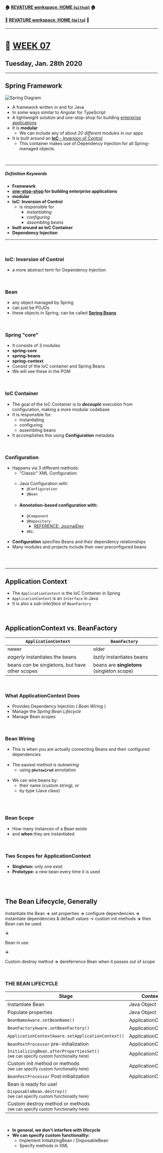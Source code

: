 #### :house: [REVATURE workspace, HOME (`github`)](https://github.com/joedonline/REVATURE__workspace)  :house:
#### :house_with_garden: [REVATURE workspace, HOME (`delta`)](https://github.com/deltachannel/REVATURE__workspace) :house_with_garden:
---
# :calendar: [WEEK 07](https://github.com/joedonline/REVATURE__workspace/tree/master/WEEK__07)
## Tuesday, Jan. 28th 2020

---
## Spring Framework

![Spring Diagram](Spring-Diagram.png)

- A framework written in and for Java
- In some ways similar to Angular for TypeScript
- A lightweight solution and one-stop-shop for building <u>enterprise applications</u>
- It is **modular**
  * We can include any of about *20 different modules* in our apps
- It is built around an [**IoC** - Inversion of Control](https://www.journaldev.com/2461/spring-ioc-bean-example-tutorial)
  * This container makes use of Dependency Injection for all Spring-managed objects.

<br>

---
##### Definition Keywords
- **Framework**
- **<u>one-stop-shop</u> for building enterprise applications**
- **modular**
- **IoC: Inversion of Control**
  * is responsible for 
    - *instantiating*
    - *configuring*
    - *assembling beans*
- **built around an IoC Container**
- **Dependency Injection**
---
<br>

### IoC: Inversion of Control
- a more abstract term for Dependency Injection

<br>

### Bean
- any object managed by Spring
- can just be POJOs
- these objects in Spring, can be called <u>**Spring Beans**</u>

<br>

### Spring "core"
- It consists of 3 modules
-  **spring-core**
-  **spring-beans**
-  **spring-context**
- Consist of the IoC container and Spring Beans
- We will see these in the POM

<br>

### IoC Container
- The goal of the IoC Container is to ***decouple*** execution from configuration, making a more modular codebase
- It is responsible for:
  * instantiating
  * configuring
  * assembling beans
- It accomplishes this using **Configuration** metadata

<br>

### Configuration
- Happens via 3 different methods:
  * "Classic" XML Configuration <br><br>
  * Java Configuration with:
    - `@Configuration`
    - `@Bean` <br>
  * #### Annotation-based configuration with:
    - `@Component`
    - `@Repository` 
      * [REFERENCE: JournalDev](https://www.journaldev.com/21460/spring-repository-annotation)
    - etc. <br><br>
- **Configuration** specifies Beans and their dependency relationships
- Many modules and projects include their own preconfigured beans

<br><br>

---
## Application Context
- The `ApplicationContext` is the IoC Container in Spring
- `ApplicationContext` is an `Interface` in Java
- It is also a *sub-interface* of `BeanFactory`

<br>

## ApplicationContext vs. BeanFactory

| `ApplicationContext` | `BeanFactory` |
|-|-|
| newer | older |
| *eagerly* instantiates the beans | *lazily* instantiates beans |
| beans *can* be singletons, but have other scopes | beans are **singletons** (singleton scope) |

<br>

### What ApplicationContext Does
- Provides Dependency Injection ( *Bean Wiring* )
- Manage the *Spring Bean Lifecycle*
- Manage Bean scopes

<br>

### Bean Wiring
- This is when you are actually connecting Beans and their configured dependencies <br><br>
- The easiest method is *autowiring*
  * using **`@Autowired`** annotation <br><br>
- We can wire beans by:
  * their name (custom string); or
  * by type (Java class) <br><br>

<br>

### Bean Scope
- How many instances of a Bean exists
- and **when** they are instantiated

<br>

### Two Scopes for ApplicationContext
- **Singleton:** only one exist
- **Prototype:** a new bean every time it is used

<br><br>

## The Bean Lifecycle, Generally

Instantiate the Bean **&rarr;** set properties **&rarr;** configure dependencies **&rarr;** instantiate dependencies & default values &rarr; custom init methods **&rarr;** then Bean can be used.

**&darr;**

Bean in use

**&darr;**

Custom destroy method **&rarr;** dereferrence Bean when it passes out of scope

<br>

### THE BEAN LIFECYCLE

| Stage | Context |
|-|-|
| Instantiate Bean | Java Object setup |
| Populate properties | Java Object setup |
| `BeanNameAware.setBeanName()` | ApplicationContext |
| `BeanFactoryAware.setBeanFactory()` | ApplicationContext |
| `ApplicationContextAware.setApplicationContext()` | ApplicationContext |
| `BeanPostProcessor` pre-initialization | ApplicationContext |
| `InitializingBean.afterPropertiesSet()` <br> <small>(we can specify custom functionality here)</small> | ApplicationContext |
| Custom init method or methods <br> <small>(we can specify custom functionality here)</small> | ApplicationContext |
| `BeanPostProcessor` Post initialization | ApplicationContext |
| Bean is ready for use! |  |
| `DisposableBean.destroy()` <br> <small>(we can specify custom functionality here)</small> |  |
| Custom destroy method or methods <br> <small>(we can specify custom functionality here)</small> |  |

<br>

- **In general, we don't interfere with lifecycle**
- **We can specify custom functionality:**
  * Implement InitializingBean / DisposableBean
  * Specify methods in XML
